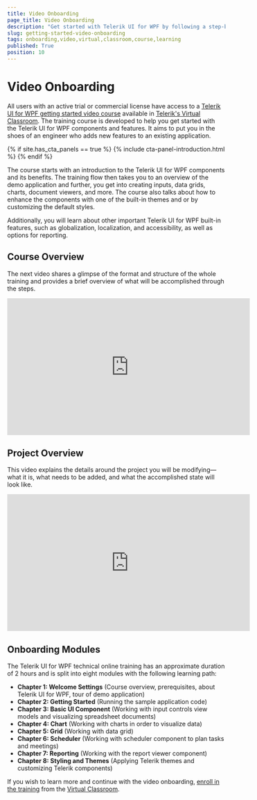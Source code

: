 ```yaml
---
title: Video Onboarding
page_title: Video Onboarding
description: "Get started with Telerik UI for WPF by following a step-by-step video tutorial that helps you develop a real-life project."
slug: getting-started-video-onboarding
tags: onboarding,video,virtual,classroom,course,learning
published: True
position: 10
---
```


# Video Onboarding

All users with an active trial or commercial license have access to a [Telerik UI for WPF getting started video course](https://learn.telerik.com/learn/course/16/Telerik%2520UI%2520for%2520WPF) available in [Telerik's Virtual Classroom](https://learn.telerik.com/learn).
The training course is developed to help you get started with the Telerik UI for WPF components and features. It aims to put you in the shoes of an engineer who adds new features to an existing application.

{% if site.has_cta_panels == true %}
{% include cta-panel-introduction.html %}
{% endif %}

The course starts with an introduction to the Telerik UI for WPF components and its benefits. The training flow then takes you to an overview of the demo application and further, you get into creating inputs, data grids, charts, document viewers, and more. The course also talks about how to enhance the components with one of the built-in themes and or by customizing the default styles.

Additionally, you will learn about other important Telerik UI for WPF built-in features, such as globalization, localization, and accessibility, as well as options for reporting. 

## Course Overview

The next video shares a glimpse of the format and structure of the whole training and provides a brief overview of what will be accomplished through the steps. 
<iframe width="560" height="315" src="https://www.youtube.com/embed/tVpTR_ZK_kY" title="Telerik UI for WPF - Overview of the Onboarding Course" frameborder="0" allow="accelerometer; autoplay; clipboard-write; encrypted-media; gyroscope; picture-in-picture" allowfullscreen></iframe>

## Project Overview

This video explains the details around the project you will be modifying&mdash;what it is, what needs to be added, and what the accomplished state will look like.
<iframe width="560" height="315" src="https://www.youtube.com/embed/eWf1t2jqEoE" title="Telerik UI for WPF - Project Overview" frameborder="0" allow="accelerometer; autoplay; clipboard-write; encrypted-media; gyroscope; picture-in-picture" allowfullscreen></iframe>

## Onboarding Modules

The Telerik UI for WPF technical online training has an approximate duration of 2 hours and is split into eight modules with the following learning path:

* **Chapter 1: Welcome Settings** (Course overview, prerequisites, about Telerik UI for WPF, tour of demo application)
* **Chapter 2: Getting Started** (Running the sample application code)
* **Chapter 3: Basic UI Component** (Working with input controls view models and visualizing spreadsheet documents)
* **Chapter 4: Chart** (Working with charts in order to visualize data)
* **Chapter 5: Grid** (Working with data grid)
* **Chapter 6: Scheduler** (Working with scheduler component to plan tasks and meetings)
* **Chapter 7: Reporting** (Working with the report viewer component)
* **Chapter 8: Styling and Themes** (Applying Telerik themes and customizing Telerik components)

If you wish to learn more and continue with the video onboarding, [enroll in the training](https://learn.telerik.com/learn/course/16/Telerik%2520UI%2520for%2520WPF) from the [Virtual Classroom](https://learn.telerik.com/learn).
  
